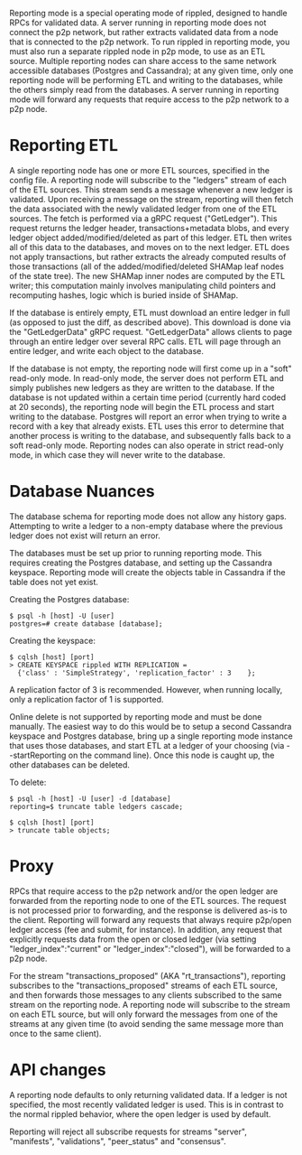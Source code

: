 Reporting mode is a special operating mode of rippled, designed to handle RPCs
for validated data. A server running in reporting mode does not connect  the
p2p network, but rather extracts validated data from a node that is connected
to the p2p network. To run rippled in reporting mode, you must also run a
separate rippled node in p2p mode, to use as an ETL source. Multiple reporting
nodes can share access to the same network accessible databases (Postgres and
Cassandra); at any given time, only one reporting node will be performing ETL
and writing to the databases, while the others simply read from the databases.
A server running in reporting mode will forward any requests that require access
to the p2p network to a p2p node.

# Reporting ETL
A single reporting node has one or more ETL sources, specified in the config
file. A reporting node will subscribe to the "ledgers" stream of each of the ETL
sources. This stream sends a message whenever a new ledger is validated. Upon
receiving a message on the stream, reporting will then fetch the data associated
with the newly validated ledger from one of the ETL sources. The fetch is
performed via a gRPC request ("GetLedger"). This request returns the ledger
header, transactions+metadata blobs, and every ledger object
added/modified/deleted as part of this ledger. ETL then writes all of this data
to the databases, and moves on to the next ledger. ETL does not apply
transactions, but rather extracts the already computed results of those
transactions (all of the added/modified/deleted SHAMap leaf nodes of the state
tree). The new SHAMap inner nodes are computed by the ETL writer; this computation mainly
involves manipulating child pointers and recomputing hashes, logic which is
buried inside of SHAMap.

If the database is entirely empty, ETL must download an entire ledger in full
(as opposed to just the diff, as described above). This download is done via the
"GetLedgerData" gRPC request. "GetLedgerData" allows clients to page through an
entire ledger over several RPC calls. ETL will page through an entire ledger,
and write each object to the database.

If the database is not empty, the reporting node will first come up in a "soft"
read-only mode. In read-only mode, the server does not perform ETL and simply
publishes new ledgers as they are written to the database. 
If the database is not updated within a certain time period
(currently hard coded at 20 seconds), the reporting node will begin the ETL
process and start writing to the database. Postgres will report an error when
trying to write a record with a key that already exists. ETL uses this error to
determine that another process is writing to the database, and subsequently
falls back to a soft read-only mode. Reporting nodes can also operate in strict
read-only mode, in which case they will never write to the database.

# Database Nuances
The database schema for reporting mode does not allow any history gaps.
Attempting to write a ledger to a non-empty database where the previous ledger
does not exist will return an error.

The databases must be set up prior to running reporting mode. This requires
creating the Postgres database, and setting up the Cassandra keyspace. Reporting
mode will create the objects table in Cassandra if the table does not yet exist. 

Creating the Postgres database:
```
$ psql -h [host] -U [user]
postgres=# create database [database];
```
Creating the keyspace:
```
$ cqlsh [host] [port]
> CREATE KEYSPACE rippled WITH REPLICATION =
  {'class' : 'SimpleStrategy', 'replication_factor' : 3    };
```
A replication factor of 3 is recommended. However, when running locally, only a
replication factor of 1 is supported.

Online delete is not supported by reporting mode and must be done manually. The
easiest way to do this would be to setup a second Cassandra keyspace and
Postgres database, bring up a single reporting mode instance that uses those
databases, and start ETL at a ledger of your choosing (via --startReporting on
the command line). Once this node is caught up, the other databases can be
deleted.

To delete:
```
$ psql -h [host] -U [user] -d [database]
reporting=$ truncate table ledgers cascade;
```
```
$ cqlsh [host] [port]
> truncate table objects;
```
# Proxy
RPCs that require access to the p2p network and/or the open ledger are forwarded
from the reporting node to one of the ETL sources. The request is not processed
prior to forwarding, and the response is delivered as-is to the client.
Reporting will forward any requests that always require p2p/open ledger access
(fee and submit, for instance). In addition, any request that explicitly
requests data from the open or closed ledger (via setting
"ledger_index":"current" or "ledger_index":"closed"), will be forwarded to a
p2p node. 

For the stream "transactions_proposed" (AKA "rt_transactions"), reporting
subscribes to the "transactions_proposed" streams of each ETL source, and then
forwards those messages to any clients subscribed to the same stream on the
reporting node. A reporting node will subscribe to the stream on each ETL
source, but will only forward the messages from one of the streams at any given
time (to avoid sending the same message more than once to the same client).

# API changes
A reporting node defaults to only returning validated data. If a ledger is not
specified, the most recently validated ledger is used. This is in contrast to
the normal rippled behavior, where the open ledger is used by default.

Reporting will reject all subscribe requests for streams "server", "manifests",
"validations", "peer_status" and "consensus".

